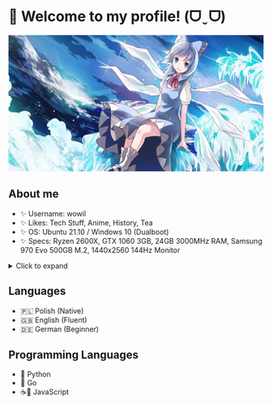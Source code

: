 # 👋 Welcome to my profile! (ᗜˬᗜ)
<p align="center">
  <img src="image.png" width=600 height=269>
</p>

## About me
- ✨ Username: wowil
- ✨ Likes: Tech Stuff, Anime, History, Tea
- ✨ OS: Ubuntu 21.10 / Windows 10 (Dualboot)
- ✨ Specs: Ryzen 2600X, GTX 1060 3GB, 24GB 3000MHz RAM, Samsung 970 Evo 500GB M.2, 1440x2560 144Hz Monitor

<details>
<summary>Click to expand</summary>

![Anurag's GitHub stats](https://github-readme-stats.vercel.app/api?username=vvoiner&count_private=true&show_icons=true&theme=tokyonight)
[![Top Langs](https://github-readme-stats.vercel.app/api/top-langs/?username=vvoiner&theme=tokyonight)](https://github.com/anuraghazra/github-readme-stats)

</details>

## Languages
- 🇵🇱 Polish (Native)
- 🇬🇧 English (Fluent)
- 🇩🇪 German (Beginner)

## Programming Languages
- 🐍 Python
- 🦫 Go 
- ☕📄 JavaScript

